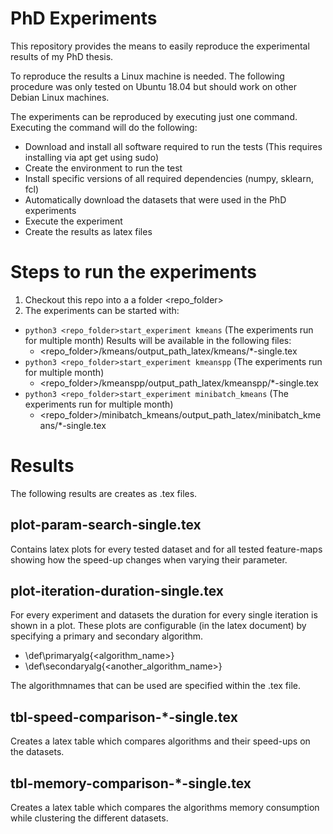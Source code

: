 # PhD Experiments
This repository provides the means to easily reproduce the experimental results of my PhD thesis.

To reproduce the results a Linux machine is needed. The following procedure was only tested on Ubuntu 18.04
but should work on other Debian Linux machines.

The experiments can be reproduced by executing just one command. Executing the command will do the following:
* Download and install all software required to run the tests (This requires installing via apt get using sudo)
* Create the environment to run the test
* Install specific versions of all required dependencies (numpy, sklearn, fcl)
* Automatically download the datasets that were used in the PhD experiments
* Execute the experiment
* Create the results as latex files

# Steps to run the experiments

1. Checkout this repo into a a folder <repo_folder>
2. The experiments can be started with:
 * `python3 <repo_folder>start_experiment kmeans`            (The experiments run for multiple month)
   Results will be available in the following files:
   * <repo_folder>/kmeans/output_path_latex/kmeans/*-single.tex
 * `python3 <repo_folder>start_experiment kmeanspp`          (The experiments run for multiple month)
   * <repo_folder>/kmeanspp/output_path_latex/kmeanspp/*-single.tex
 * `python3 <repo_folder>start_experiment minibatch_kmeans`  (The experiments run for multiple month)
   * <repo_folder>/minibatch_kmeans/output_path_latex/minibatch_kmeans/*-single.tex

# Results

The following results are creates as .tex files.

## plot-param-search-single.tex

Contains latex plots for every tested dataset and for all tested feature-maps showing how the speed-up changes
when varying their parameter.

## plot-iteration-duration-single.tex

For every experiment and datasets the duration for every single iteration is shown in a plot. These
plots are configurable (in the latex document) by specifying a primary and secondary algorithm. 
* \def\primaryalg{<algorithm_name>}
* \def\secondaryalg{<another_algorithm_name>}

The algorithmnames that can be used are specified within the .tex file.

## tbl-speed-comparison-*-single.tex

Creates a latex table which compares algorithms and their speed-ups on the datasets.

## tbl-memory-comparison-*-single.tex

Creates a latex table which compares the algorithms memory consumption while clustering the different datasets.
